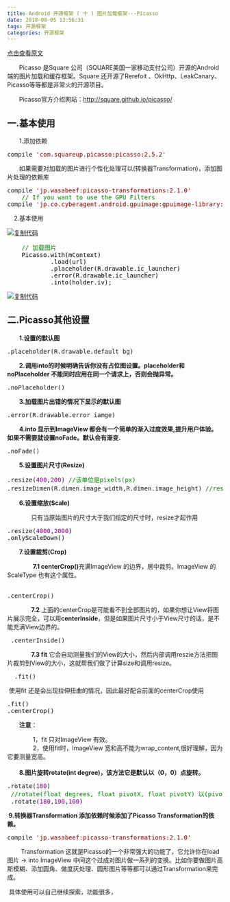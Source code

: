 ```yaml
---
title: Android 开源框架 ( 十 ) 图片加载框架---Picasso
date: 2018-08-05 13:56:31
tags: 开源框架
categories: 开源框架
---
```

[点击查看原文](https://www.cnblogs.com/bugzone/p/Picasso.html)

<div id="cnblogs_post_body" class="blogpost-body ">
    <p>　　Picasso 是Square 公司（SQUARE美国一家移动支付公司）开源的Android 端的图片加载和缓存框架。Square 还开源了Rerefoit 、OkHttp、LeakCanary、Picasso等等都是非常火的开源项目。</p>
<p>　　Picasso官方介绍网站：<a href="http://square.github.io/picasso/" target="_blank">http://square.github.io/picasso/</a></p>
<h2>一.基本使用</h2>
<p>　　1.添加依赖</p>
<div class="cnblogs_code">
<pre>compile <span style="color: #800000;">'</span><span style="color: #800000;">com.squareup.picasso:picasso:2.5.2</span><span style="color: #800000;">'</span></pre>
</div>
<p>　　如果需要对加载的图片进行个性化处理可以(转换器Transformation)，添加图片处理的依赖库</p>
<div class="cnblogs_code">
<pre>compile <span style="color: #800000;">'</span><span style="color: #800000;">jp.wasabeef:picasso-transformations:2.1.0</span><span style="color: #800000;">'</span>
    <span style="color: #008000;">//</span><span style="color: #008000;"> If you want to use the GPU Filters</span>
compile <span style="color: #800000;">'</span><span style="color: #800000;">jp.co.cyberagent.android.gpuimage:gpuimage-library:1.4.1</span><span style="color: #800000;">'</span></pre>
</div>
<p>&nbsp; &nbsp; 2.基本使用</p>
<div class="cnblogs_code"><div class="cnblogs_code_toolbar"><span class="cnblogs_code_copy"><a href="javascript:void(0);" onclick="copyCnblogsCode(this)" title="复制代码"><img src="//common.cnblogs.com/images/copycode.gif" alt="复制代码"></a></span></div>
<pre>    <span style="color: #008000;">//</span><span style="color: #008000;"> 加载图片</span>
<span style="color: #000000;">    Picasso.with(mContext)
            .load(url)
            .placeholder(R.drawable.ic_launcher)
            .error(R.drawable.ic_launcher)
            .into(holder.iv);        </span></pre>
<div class="cnblogs_code_toolbar"><span class="cnblogs_code_copy"><a href="javascript:void(0);" onclick="copyCnblogsCode(this)" title="复制代码"><img src="//common.cnblogs.com/images/copycode.gif" alt="复制代码"></a></span></div></div>
<h2>二.Picasso其他设置</h2>
<div>　　<strong>1.设置的默认图</strong></div>
<div>
<div class="cnblogs_code">
<pre>.placeholder(R.drawable.default_bg)</pre>
</div>
<p>　　<strong>2.调用into的时候明确告诉你没有占位图设置。placeholder和noPlaceholder 不能同时应用在同一个请求上，否则会抛异常。</strong></p>
</div>
<div>
<div class="cnblogs_code">
<pre>.noPlaceholder()</pre>
</div>
<p>　　<strong>3.加载图片出错的情况下显示的默认图</strong></p>
</div>
<div>
<div class="cnblogs_code">
<pre>.error(R.drawable.error_iamge)</pre>
</div>
<p><strong>　　4.into 显示到ImageView 都会有一个简单的渐入过度效果,提升用户体验。如果不需要就设置noFade。默认会有渐变.</strong></p>
</div>
<div>
<div class="cnblogs_code">
<pre>.noFade()</pre>
</div>
<p><strong>　　5.设置图片尺寸(Resize)</strong></p>
</div>
<div>
<div class="cnblogs_code">
<pre>.resize(<span style="color: #800080;">400</span>,<span style="color: #800080;">200</span>) <span style="color: #008000;">//</span><span style="color: #008000;">该单位是pixels(px)</span>
.resizeDimen(R.dimen.image_width,R.dimen.image_height) <span style="color: #008000;">//</span><span style="color: #008000;">resizeDimen(int targetWidthResId, int targetHeightResId) </span><span style="color: #008000;">//</span><span style="color: #008000;">该单位dimen里的属性，可以设置为dp值</span></pre>
</div>
<p><strong>　　6.设置缩放(Scale)</strong></p>
</div>
<div>　　　　只有当原始图片的尺寸大于我们指定的尺寸时，resize才起作用</div>
<div>
<div class="cnblogs_code">
<pre>.resize(<span style="color: #800080;">4000</span>,<span style="color: #800080;">2000</span><span style="color: #000000;">)
.onlyScaleDown()</span></pre>
</div>
<p><strong>　　7.设置裁剪(Crop)</strong></p>
</div>
<div>&nbsp;　　　　<strong>7.1 centerCrop()</strong>充满ImageView 的边界，居中裁剪。ImageView 的ScaleType 也有这个属性。<br>&nbsp;
<div class="cnblogs_code">
<pre>.centerCrop()        </pre>
</div>
<p>　　　　<strong>7.2</strong> 上面的centerCrop是可能看不到全部图片的，如果你想让View将图片展示完全，可以用<strong>centerInside</strong>，但是如果图片尺寸小于View尺寸的话，是不能充满View边界的。</p>
<div class="cnblogs_code">
<pre> .centerInside()</pre>
</div>
<p>　　　　<strong>7.3 fit</strong> 它会自动测量我们的View的大小，然后内部调用reszie方法把图片裁剪到View的大小，这就帮我们做了计算size和调用resize。</p>
<div class="cnblogs_code">
<pre>  .fit()</pre>
</div>
<p>&nbsp;使用fit 还是会出现拉伸扭曲的情况，因此最好配合前面的centerCrop使用</p>
</div>
<div>
<div class="cnblogs_code">
<pre><span style="color: #000000;">.fit()
.centerCrop()</span></pre>
</div>
<p>　　<strong>注意</strong>：</p>
</div>
<div>　　&nbsp;　　1，fit 只对ImageView 有效。<br>&nbsp;　　　　2，使用fit时，ImageView 宽和高不能为wrap_content,很好理解，因为它要测量宽高。<br>&nbsp;<br>　　<strong>8.图片旋转rotate(int degree)，该方法它是默认以（0，0）点旋转。</strong><br>
<div class="cnblogs_code">
<pre>.rotate(<span style="color: #800080;">180</span><span style="color: #000000;">)
 </span><span style="color: #008000;">//</span><span style="color: #008000;">rotate(float degrees, float pivotX, float pivotY) 以(pivotX, pivotY)为原点旋转</span>
 .rotate(<span style="color: #800080;">180</span>,<span style="color: #800080;">100</span>,<span style="color: #800080;">100</span>)</pre>
</div>
<p><strong>&nbsp;9.转换器Transformation 添加依赖时候添加了Picasso Transformation的依赖。</strong></p>
<div class="cnblogs_code">
<pre>compile <span style="color: #800000;">'</span><span style="color: #800000;">jp.wasabeef:picasso-transformations:2.1.0</span><span style="color: #800000;">'</span></pre>
</div>
<p>&nbsp;　　Transformation 这就是Picasso的一个非常强大的功能了，它允许你在load图片 -&gt; into ImageView 中间这个过成对图片做一系列的变换。比如你要做图片高斯模糊、添加圆角、做度灰处理、圆形图片等等都可以通过Transformation来完成。</p>
&nbsp;具体使用可以自己继续探索，功能很多，</div>
</div>